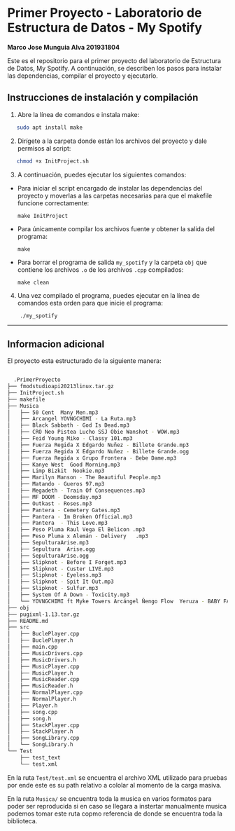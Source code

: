 # Primer Proyecto - Laboratorio de Estructura de Datos - My Spotify
**Marco Jose Munguia Alva 201931804**

Este es el repositorio para el primer proyecto del laboratorio de Estructura de Datos, My Spotify. A continuación, se describen los pasos para instalar las dependencias, compilar el proyecto y ejecutarlo.

## Instrucciones de instalación y compilación

1. Abre la línea de comandos e instala make:

```bash
   sudo apt install make
```

2. Dirígete a la carpeta donde están los archivos del proyecto y dale permisos al script:

```bash
   chmod +x InitProject.sh
```

3. A continuación, puedes ejecutar los siguientes comandos:

- Para iniciar el script encargado de instalar las dependencias del proyecto y moverlas a las carpetas necesarias para que el makefile funcione correctamente:

  ```
  make InitProject
  ```

- Para únicamente compilar los archivos fuente y obtener la salida del programa:

  ```
  make
  ```

- Para borrar el programa de salida `my_spotify` y la carpeta `obj` que contiene los archivos `.o` de los archivos `.cpp` compilados:

  ```
  make clean
  ```

4. Una vez compilado el programa, puedes ejecutar en la línea de comandos esta orden para que inicie el programa:

```bash
    ./my_spotify
```
***

## Informacion adicional
El proyecto esta estructurado de la siguiente manera:

```bash

  .PrimerProyecto
├── fmodstudioapi20213linux.tar.gz
├── InitProject.sh
├── makefile
├── Musica
│   ├── 50 Cent  Many Men.mp3
│   ├── Arcangel YOVNGCHIMI - La Ruta.mp3
│   ├── Black Sabbath - God Is Dead.mp3
│   ├── CRO Neo Pistea Lucho SSJ Obie Wanshot - WOW.mp3
│   ├── Feid Young Miko - Classy 101.mp3
│   ├── Fuerza Regida X Edgardo Nuñez - Billete Grande.mp3
│   ├── Fuerza Regida X Edgardo Nuñez - Billete Grande.ogg
│   ├── Fuerza Regida x Grupo Frontera - Bebe Dame.mp3
│   ├── Kanye West  Good Morning.mp3
│   ├── Limp Bizkit  Nookie.mp3
│   ├── Marilyn Manson - The Beautiful People.mp3
│   ├── Matando - Gueros 97.mp3
│   ├── Megadeth - Train Of Consequences.mp3
│   ├── MF DOOM - Doomsday.mp3
│   ├── Outkast - Roses.mp3
│   ├── Pantera - Cemetery Gates.mp3
│   ├── Pantera - Im Broken Official.mp3
│   ├── Pantera  - This Love.mp3
│   ├── Peso Pluma Raul Vega El Belicon .mp3
│   ├── Peso Pluma x Alemán - Delivery   .mp3
│   ├── SepulturaArise.mp3
│   ├── Sepultura  Arise.ogg
│   ├── SepulturaArise.ogg
│   ├── Slipknot - Before I Forget.mp3
│   ├── Slipknot - Custer LIVE.mp3
│   ├── Slipknot - Eyeless.mp3
│   ├── Slipknot - Spit It Out.mp3
│   ├── Slipknot - Sulfur.mp3
│   ├── System Of A Down - Toxicity.mp3
│   └── YOVNGCHIMI ft Myke Towers Arcángel Ñengo Flow  Yeruza - BABY FATHER 2.0 .mp3
├── obj
├── pugixml-1.13.tar.gz
├── README.md
├── src
│   ├── BuclePlayer.cpp
│   ├── BuclePlayer.h
│   ├── main.cpp
│   ├── MusicDrivers.cpp
│   ├── MusicDrivers.h
│   ├── MusicPlayer.cpp
│   ├── MusicPlayer.h
│   ├── MusicReader.cpp
│   ├── MusicReader.h
│   ├── NormalPlayer.cpp
│   ├── NormalPlayer.h
│   ├── Player.h
│   ├── song.cpp
│   ├── song.h
│   ├── StackPlayer.cpp
│   ├── StackPlayer.h
│   ├── SongLibrary.cpp
│   └── SongLibrary.h
└── Test
    ├── test_text
    └── test.xml


```
En la ruta `Test/test.xml` se encuentra el archivo XML utilizado para pruebas por ende este es su path relativo a cololar al momento de la carga masiva.

En la ruta `Musica/` se encuentra toda la musica en varios formatos para poder ser reproducida si en caso se llegara a instertar manualmente musica podemos tomar este ruta copmo referencia de donde se encuentra toda la biblioteca.
